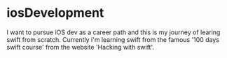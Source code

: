 # iosDevelopment
I want to pursue iOS dev as a career path and this is my journey of learing swift from scratch.
Currently i'm learning swift from the famous '100 days swift course' from the website 'Hacking with swift'.
